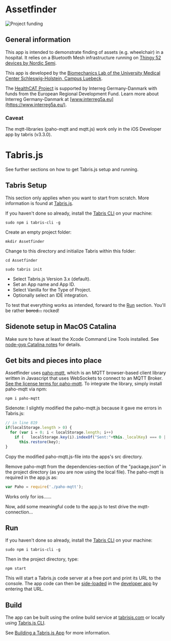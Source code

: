 # Assetfinder  

![Project funding](https://www.healthcat.eu/wp-content/uploads/2019/01/website_logo_head.png)

## General information

This app is intended to demonstrate finding of assets (e.g. wheelchair) in a hospital.
It relies on a Bluetooth Mesh infrastructure running on [Thingy 52 devices by Nordic Semi](https://www.nordicsemi.com/Software-and-tools/Prototyping-platforms/Nordic-Thingy-52).


This app is developed by the [Biomechanics Lab of the University Medical Center Schleswig-Holstein, Campus Luebeck](https://www.uksh.de/unfallchirurgie-luebeck/Bereiche/Orthop%C3%A4dische_+unfallchirurgische+Forschung+und+Lehre+mit+Labor+f%C3%BCr+Biomechanik+und+Biomechatronik/Einf%C3%BChrung.html).


The [HealthCAT Project](http://www.healthcat.eu/) is supported by Interreg Germany-Danmark with funds from the European Regional Development Fund. Learn more about Interreg Germany-Danmark at [www.interreg5a.eu](https://www.interreg5a.eu/).
  
### Caveat  
The mqtt-libraries (paho-mqtt and mqtt.js) work only in the iOS Developer app by tabris (v3.3.0).  

# Tabris.js

See further sections on how to get Tabris.js setup and running.

## Tabris Setup

This section only applies when you want to start from scratch. More information is found at [Tabris.js](https://docs.tabris.com/3.3/getting-started.html).

If you haven't done so already, install the [Tabris CLI](https://www.npmjs.com/package/tabris-cli) on your machine:

```Shell
sudo npm i tabris-cli -g
```

Create an empty project folder:

```Shell
mkdir Assetfinder
```

Change to this directory and initialize Tabris within this folder:

```Shell
cd Assetfinder

sudo tabris init
```

* Select Tabris.js Version 3.x (default).
* Set an App name and App ID.
* Select Vanilla for the Type of Project.
* Optionally select an IDE integration.

To test that everything works as intended, forward to the [Run](https://github.com/soylentOrange/Assetfinder#run) section. You'll be rather ~~bored...~~ rocked!

## Sidenote setup in MacOS Catalina

Make sure to have at least the Xcode Command Line Tools installed. See [node-gyp Catalina notes](https://github.com/nodejs/node-gyp/blob/master/macOS_Catalina.md#Solutions) for details.

## Get bits and pieces into place

Assetfinder uses [paho-mqtt](https://www.npmjs.com/package/paho-mqtt), which is an MQTT browser-based client library written in Javascript that uses WebSockets to connect to an MQTT Broker. [See the license terms for paho-mqtt](https://github.com/eclipse/paho.mqtt.javascript/blob/master/epl-v10). To integrate the library, simply install paho-mqtt via npm:

```Shell
npm i paho-mqtt
```

Sidenote: I slightly modified the paho-mqtt.js because it gave me errors in Tabris.js:

```javascript
// in line 819
if(localStorage.length > 0) {
  for (var i = 0; i < localStorage.length; i++)
    if (   localStorage.key(i).indexOf("Sent:"+this._localKey) === 0 || localStorage.key(i).indexOf("Received:"+this._localKey) === 0)
      this.restore(key);
}
```

Copy the modified paho-mqtt.js-file into the apps's src directory.

Remove paho-mqtt from the dependencies-section of the "package.json" in the project directory (as you are now using the local file). The paho-mqtt is required in the app.js as:

```javascript
var Paho = require('./paho-mqtt');
```

Works only for ios......


Now, add some meaningful code to the app.js to test drive the mqtt-connection...

## Run

If you haven't done so already, install the [Tabris CLI](https://www.npmjs.com/package/tabris-cli) on your machine:

```Shell
sudo npm i tabris-cli -g
```
Then in the project directory, type:

```Shell
npm start
```


This will start a Tabris.js code server at a free port and print its URL to the console. The app code can then be [side-loaded](https://tabrisjs.com/documentation/3.3/developer-app.html#run-your-app) in the [developer app](https://tabrisjs.com/documentation/3.3/developer-app.html) by entering that URL.


## Build

The app can be built using the online build service at [tabrisjs.com](https://tabrisjs.com) or locally using [Tabris.js CLI](https://www.npmjs.com/package/tabris-cli).

See [Building a Tabris.js App](https://tabrisjs.com/documentation/3.3/build.html) for more information.
